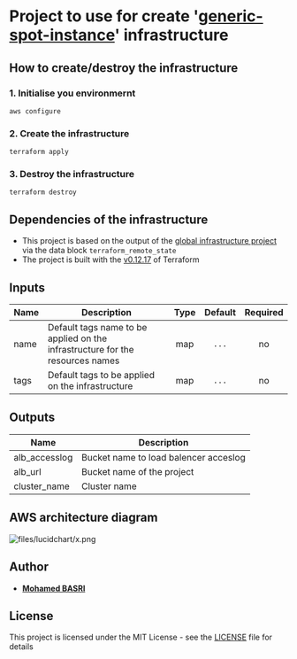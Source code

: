 # Project to use for create '[generic-spot-instance](https://github.com/mbasri/generic-spot-cluster)' infrastructure

## How to create/destroy the infrastructure

### 1. Initialise you environmernt

```shell
aws configure
```

### 2. Create the infrastructure

```shell
terraform apply
```

### 3. Destroy the infrastructure

```shell
terraform destroy
```

## Dependencies of the infrastructure

* This project is based on the output of the [global infrastructure project](https://github.com/sensorgraph/infra) via the data block `terraform_remote_state`
* The project is built with the [v0.12.17](https://releases.hashicorp.com/terraform/) of Terraform

## Inputs

| Name | Description | Type | Default | Required |
|------|-------------|:----:|:-----:|:-----:|
| name | Default tags name to be applied on the infrastructure for the resources names| map | `...` | no |
| tags | Default tags to be applied on the infrastructure | map | `...` | no |

## Outputs

| Name | Description |
|------|-------------|
| alb_accesslog | Bucket name to load balencer acceslog |
| alb_url | Bucket name of the project |
| cluster_name | Cluster name |

## AWS architecture diagram

![files/lucidchart/x.png](files/lucidchart/x.png)

## Author

* [**Mohamed BASRI**](https://github.com/mbasri)

## License

This project is licensed under the MIT License - see the [LICENSE](./LICENSE) file for details
